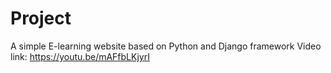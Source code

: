 # Project
A simple E-learning website based on Python and Django framework
Video link: 
https://youtu.be/mAFfbLKjyrI
